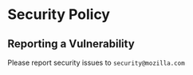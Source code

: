 # Security Policy

## Reporting a Vulnerability

Please report security issues to `security@mozilla.com`